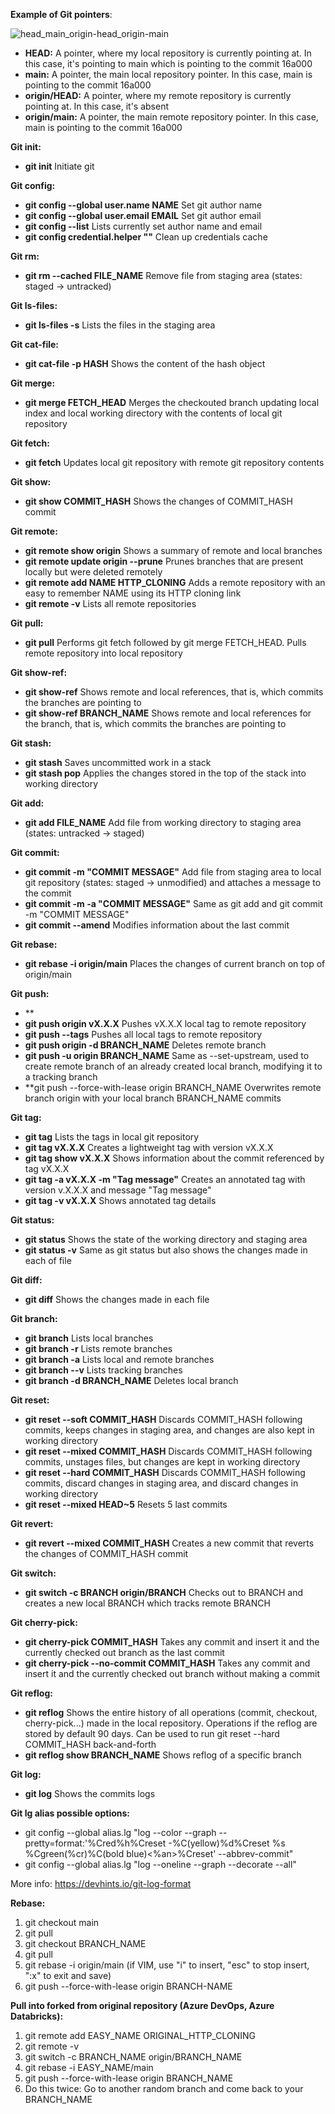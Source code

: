 **Example of Git pointers**:

![head_main_origin-head_origin-main](https://user-images.githubusercontent.com/22715620/212566175-67ba595f-acb8-4719-ba92-00734a0c2a60.png)

- **HEAD:** A pointer, where my local repository is currently pointing at.
In this case, it's pointing to main which is pointing to the commit
16a000
- **main:** A pointer, the main local repository pointer. In this case,
main is pointing to the commit 16a000
- **origin/HEAD:** A pointer, where my remote repository is currently
pointing at. In this case, it's absent
- **origin/main:** A pointer, the main remote repository pointer. In this
case, main is pointing to the commit 16a000

**Git init:**

- **git init** Initiate git

**Git config:**

- **git config \--global user.name NAME** Set git author name
- **git config \--global user.email EMAIL** Set git author email
- **git config \--list** Lists currently set author name and email
- **git config credential.helper ""** Clean up credentials cache

**Git rm:**

- **git rm \--cached FILE_NAME** Remove file from staging area (states: staged -\> untracked)

**Git ls-files:**

- **git ls-files -s** Lists the files in the staging area

**Git cat-file:**

- **git cat-file -p HASH** Shows the content of the hash object

**Git merge:**

- **git merge FETCH_HEAD** Merges the checkouted branch updating local index and local working directory with the contents of local git repository

**Git fetch:**

- **git fetch** Updates local git repository with remote git repository contents

**Git show:**

- **git show COMMIT_HASH** Shows the changes of COMMIT_HASH commit

**Git remote:**

- **git remote show origin** Shows a summary of remote and local branches
- **git remote update origin \--prune** Prunes branches that are present locally but were deleted remotely
- **git remote add NAME HTTP_CLONING** Adds a remote repository with an easy to remember NAME using its HTTP cloning link
- **git remote -v** Lists all remote repositories

**Git pull:**

- **git pull** Performs git fetch followed by git merge FETCH_HEAD. Pulls remote repository into local repository

**Git show-ref:**

- **git show-ref** Shows remote and local references, that is, which commits the branches are pointing to
- **git show-ref BRANCH_NAME** Shows remote and local references for the branch, that is, which commits the branches are pointing to

**Git stash:**

- **git stash** Saves uncommitted work in a stack
- **git stash pop** Applies the changes stored in the top of the stack into working directory

**Git add:**

- **git add FILE_NAME** Add file from working directory to staging area (states: untracked -\> staged)

**Git commit:**

- **git commit -m "COMMIT MESSAGE"** Add file from staging area to local git repository (states: staged -\> unmodified) and attaches a message to the commit
- **git commit -m -a "COMMIT MESSAGE"** Same as git add and git commit -m "COMMIT MESSAGE"
- **git commit \--amend** Modifies information about the last commit

**Git rebase:**

- **git rebase -i origin/main** Places the changes of current branch on top of origin/main

**Git push:**

- **
- **git push origin vX.X.X** Pushes vX.X.X local tag to remote repository
- **git push \--tags** Pushes all local tags to remote repository
- **git push origin -d BRANCH_NAME** Deletes remote branch
- **git push -u origin BRANCH_NAME** Same as \--set-upstream, used to create remote branch of an already created local branch, modifying it to a tracking branch
- **git push --force-with-lease origin BRANCH_NAME Overwrites remote branch origin with your local branch BRANCH_NAME commits 

**Git tag:**

- **git tag** Lists the tags in local git repository
- **git tag vX.X.X** Creates a lightweight tag with version vX.X.X
- **git tag show vX.X.X** Shows information about the commit referenced by tag vX.X.X
- **git tag -a vX.X.X -m \"Tag message\"** Creates an annotated tag with version v.X.X.X and message \"Tag message\"
- **git tag -v vX.X.X** Shows annotated tag details

**Git status:**

- **git status** Shows the state of the working directory and staging area
- **git status -v** Same as git status but also shows the changes made in each of file

**Git diff:**

- **git diff** Shows the changes made in each file

**Git branch:**

- **git branch** Lists local branches
- **git branch -r** Lists remote branches
- **git branch -a** Lists local and remote branches
- **git branch \--v** Lists tracking branches
- **git branch -d BRANCH_NAME** Deletes local branch

**Git reset:**

- **git reset \--soft COMMIT_HASH** Discards COMMIT_HASH following commits, keeps changes in staging area, and changes are also kept in working directory
- **git reset \--mixed COMMIT_HASH** Discards COMMIT_HASH following commits, unstages files, but changes are kept in working directory
- **git reset \--hard COMMIT_HASH** Discards COMMIT_HASH following commits, discard changes in staging area, and discard changes in working directory
- **git reset \--mixed HEAD\~5** Resets 5 last commits

**Git revert:**

- **git revert \--mixed COMMIT_HASH** Creates a new commit that reverts the changes of COMMIT_HASH commit

**Git switch:**

- **git switch -c BRANCH origin/BRANCH** Checks out to BRANCH and creates a new local BRANCH which tracks remote BRANCH

**Git cherry-pick:**

- **git cherry-pick COMMIT_HASH** Takes any commit and insert it and the currently checked out branch as the last commit
- **git cherry-pick --no-commit COMMIT_HASH** Takes any commit and insert it and the currently checked out branch without making a commit

**Git reflog:**

- **git reflog** Shows the entire history of all operations (commit, checkout, cherry-pick...) made in the local repository. Operations if the reflog are stored by default 90 days. Can be used to run git reset --hard COMMIT_HASH back-and-forth
- **git reflog show BRANCH_NAME** Shows reflog of a specific branch

**Git log:**

- **git log** Shows the commits logs

**Git lg alias possible options:**

- git config \--global alias.lg \"log \--color \--graph \--pretty=format:\'%Cred%h%Creset -%C(yellow)%d%Creset %s %Cgreen(%cr)%C(bold blue)\<%an\>%Creset\' \--abbrev-commit\"
- git config \--global alias.lg \"log \--oneline \--graph \--decorate \--all\"

More info: https://devhints.io/git-log-format

**Rebase:**

1. git checkout main
2. git pull
3. git checkout BRANCH_NAME
4. git pull
5. git rebase -i origin/main (if VIM, use \"i\" to insert, \"esc\" to stop insert, \":x\" to exit and save)
6. git push \--force-with-lease origin BRANCH-NAME

**Pull into forked from original repository (Azure DevOps, Azure Databricks):**

1. git remote add EASY_NAME ORIGINAL_HTTP_CLONING
2. git remote -v
3. git switch -c BRANCH_NAME origin/BRANCH_NAME
4. git rebase -i EASY_NAME/main
5. git push \--force-with-lease origin BRANCH_NAME
6. Do this twice: Go to another random branch and come back to your
BRANCH_NAME
